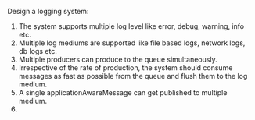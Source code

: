 Design a logging system:

1. The system supports multiple log level like error, debug, warning, info etc.
2. Multiple log mediums are supported like file based logs, network logs, db logs etc.
3. Multiple producers can produce to the queue simultaneously.
4. Irrespective of the rate of production, the system should consume messages as fast
as possible from the queue and flush them to the log medium.
5. A single applicationAwareMessage can get published to multiple medium.
6. 